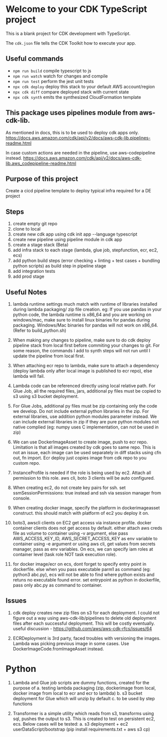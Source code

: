 # Welcome to your CDK TypeScript project

This is a blank project for CDK development with TypeScript.

The `cdk.json` file tells the CDK Toolkit how to execute your app.

## Useful commands

- `npm run build` compile typescript to js
- `npm run watch` watch for changes and compile
- `npm run test` perform the jest unit tests
- `npx cdk deploy` deploy this stack to your default AWS account/region
- `npx cdk diff` compare deployed stack with current state
- `npx cdk synth` emits the synthesized CloudFormation template

## This package uses pipelines module from aws-cdk-lib.

As mentioned in docs, this is to be used to deploy cdk apps only.
https://docs.aws.amazon.com/cdk/api/v2/docs/aws-cdk-lib.pipelines-readme.html

In case custom actions are needed in the pipeline, use aws-codepipeline instead.
https://docs.aws.amazon.com/cdk/api/v2/docs/aws-cdk-lib.aws_codepipeline-readme.html

## Purpose of this project

Create a cicd pipeline template to deploy typical infra required for a DE project

## Steps

1. create empty git repo
2. clone to local
3. create new cdk app using cdk init app --language typescript
4. create new pipeline using pipeline module in cdk app
5. create a stage stack (Beta)
6. add infra stack to each stage (lambda, glue job, stepfunction, ecr, ec2, ecs)
7. add python build steps (error checking + linting + test cases + bundling python scripts) as build step in pipeline stage
8. add integration tests
9. add prod stage

## Useful Notes

1. lambda runtime settings much match with runtime of libraries installed during lambda packaging/ zip file creation. eg: If you use pandas in your python code, the lambda runtime is x86_64 and you are working on windows/mac, make sure to install linux binaries for pandas during packaging. Windows/Mac binaries for pandas will not work on x86_64. (Refer to build_python.sh)

2. When making any changes to pipeline, make sure to do cdk deploy pipeline stack from local first before commiting your changes to git. For some reason, the commands I add to synth steps will not run until I update the pipeline from local first.

3. When attaching ecr repo to lambda, make sure to attach a dependency (deploy lambda only after local image is published to ecr repo), else lambda will fail.

4. Lambda code can be referenced directly using local relative path. For Glue Job, all the required files, jars, additional py files must be copied to s3 using s3 bucket deployment.

5. For Glue Jobs, additional py files must be zip containing only the code we develop. Do not include external python libraries in the zip. For external libraries, use addition python modules parameter instead. We can include external libraries in zip if they are pure python modules not native complied (eg: numpy uses C implementation, can not be used in zip)

6. We can use DockerImageAsset to create image, push to ecr repo. Limitation is that all images created by cdk goes to same repo. This is not an issue, each image can be used separately in diff stacks using cfn out, fn import. Ecr deploy just copies image from cdk repo to you custom repo.

7. InstanceProfile is needed if the role is being used by ec2. Attach all permission to this role. aws cli, boto 3 clients will be auto configured.

8. When creating ec2, do not create key pairs for ssh. set ssmSessionPermissions: true instead and ssh via session manager from console.

9. When creating docker image, specify the platform in dockerimageasset construct. this should match with platform of ec2 you deploy it on.

10. boto3, awscli clients on EC2 get access via instance profile. docker container clients does not get access by default. either attach aws creds file as volume to container using -v argument, else pass AWS_ACCESS_KEY_ID, AWS_SECRET_ACCESS_KEY as env variable to container using -e argument or using aws cli, get values from secrets manager, pass as env variables. On ecs, we can specify iam roles at container level (task role NOT task execution role).

11. for docker image/ecr on ecs, dont forget to specify entry point in dockerfile. else when you pass executable parm1 as command (eg: python3 abc.py), ecs will not be able to find where python exists and retuns no executable found error. set entrypoint as python in dockerfile, pass only abc.py as command to container.

## Issues

1. cdk deploy creates new zip files on s3 for each deployment. I could not figure out a way using aws-cdk-lib/pipelines to delete old deployment files after each successful deployment. This will be costly eventually. useful discussion - https://github.com/aws/aws-cdk-rfcs/issues/64

2. ECRDeployment is 3rd party, faced troubles with versioning the images. Lambda was picking previous image in some cases. Use DockerImageCode.fromImageAsset instead.

# Python

1. Lambda and Glue job scripts are dummy functions, created for the purpose of
   a. testing lambda packaging (zip, dockerimage from local, docker image from local to ecr and ecr to lambda)
   b. s3 bucket deployment for Glue which will unzip by default
   c. to be used by step functions

2. Transformer is a simple utility which reads from s3, transforms using sql, pushes the output to s3. This is created to test on persistent ec2, ecs. Below cases will be tested:
   a. s3 deployment + ec2 userDataScript/bootstrap (pip install requirements.txt + aws s3 cp)
